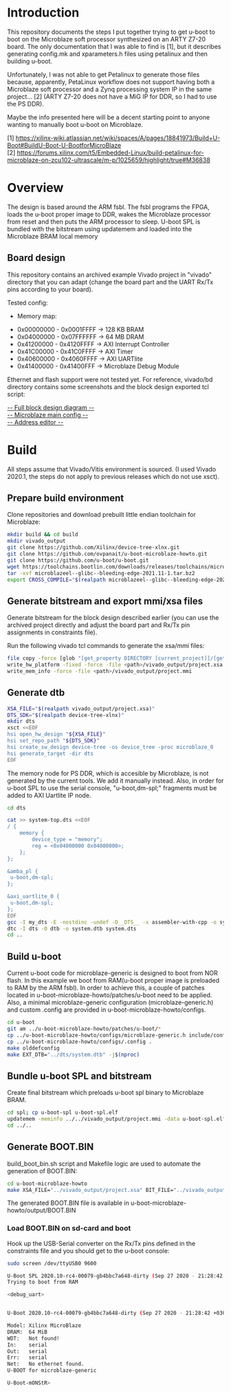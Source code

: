 # Introduction
This repository documents the steps I put together trying to get u-boot to boot on the Microblaze soft processor synthesized on an ARTY Z7-20 board. The only documentation that I was able to find is [1], but it describes generating config.mk and xparameters.h files using petalinux and then building u-boot.  

Unfortunately, I was not able to get Petalinux to generate those files because, apparently, PetaLinux workflow does not support having both a Microblaze soft processor and a Zynq processing system IP in the same project... [2] (ARTY Z7-20 does not have a MiG IP for DDR, so I had to use the PS DDR).  

Maybe the info presented here will be a decent starting point to anyone wanting to manually boot u-boot on Microblaze.

[1] https://xilinx-wiki.atlassian.net/wiki/spaces/A/pages/18841973/Build+U-Boot#BuildU-Boot-U-BootforMicroBlaze  
[2] https://forums.xilinx.com/t5/Embedded-Linux/build-petalinux-for-microblaze-on-zcu102-ultrascale/m-p/1025659/highlight/true#M36838

# Overview
The design is based around the ARM fsbl. The fsbl programs the FPGA, loads the u-boot proper image to DDR, wakes the Microblaze processor from reset and then puts the ARM processor to sleep. U-boot SPL is bundled with the bitstream using updatemem and loaded into the Microblaze BRAM local memory 

## Board design
This repository contains an archived example Vivado project in "vivado" directory that you can adapt (change the board part and the UART Rx/Tx pins according to your board).

Tested config:
- Memory map:
 *   0x00000000 - 0x0001FFFF -> 128 KB BRAM
 *   0x04000000 - 0x07FFFFFF -> 64  MB DRAM
 *   0x41200000 - 0x4120FFFF -> AXI Interrupt Controller
 *   0x41C00000 - 0x41C0FFFF -> AXI Timer
 *   0x40600000 - 0x4060FFFF -> AXI UARTlite
 *   0x41400000 - 0x41400FFF -> Microblaze Debug Module

Ethernet and flash support were not tested yet. For reference, vivado/bd directory contains some screenshots and the block design exported tcl script:

[-- Full block design diagram --](https://github.com/ovpanait/u-boot-microblaze-howto/blob/master/vivado/bd/bd.png)  
[-- Microblaze main config --](https://github.com/ovpanait/u-boot-microblaze-howto/blob/master/vivado/bd/microblaze_config.png)  
[-- Address editor --](https://github.com/ovpanait/u-boot-microblaze-howto/blob/master/vivado/bd/address_editor.png)  

# Build

All steps assume that Vivado/Vitis environment is sourced. (I used Vivado 2020.1, the steps do not apply to previous releases which do not use xsct).

## Prepare build environment
Clone repositories and download prebuilt little endian toolchain for Microblaze:

```bash
mkdir build && cd build
mkdir vivado_output
git clone https://github.com/Xilinx/device-tree-xlnx.git
git clone https://github.com/ovpanait/u-boot-microblaze-howto.git
git clone https://github.com/u-boot/u-boot.git
wget https://toolchains.bootlin.com/downloads/releases/toolchains/microblazeel/tarballs/microblazeel--glibc--bleeding-edge-2021.11-1.tar.bz2
tar -xvf microblazeel--glibc--bleeding-edge-2021.11-1.tar.bz2
export CROSS_COMPILE="$(realpath microblazeel--glibc--bleeding-edge-2021.11-1/bin)/microblazeel-linux-"
```

## Generate bitstream and export mmi/xsa files
Generate bitstream for the block design described earlier (you can use the archived project directly and adjust the board part and Rx/Tx pin assignments in constraints file).

Run the following vivado tcl commands to generate the xsa/mmi files:
```bash
file copy -force [glob "[get_property DIRECTORY [current_project]]/[get_property NAME [current_project]].runs/impl_1/*.bit"] <path>/vivado_output/project.bit
write_hw_platform -fixed -force -file <path>/vivado_output/project.xsa
write_mem_info -force -file <path>/vivado_output/project.mmi
```

## Generate dtb
```bash
XSA_FILE="$(realpath vivado_output/project.xsa)"
DTS_SDK="$(realpath device-tree-xlnx)"
mkdir dts
xsct <<EOF
hsi open_hw_design "${XSA_FILE}"
hsi set_repo_path "${DTS_SDK}"
hsi create_sw_design device-tree -os device_tree -proc microblaze_0
hsi generate_target -dir dts
EOF
```

The memory node for PS DDR, which is accesible by Microblaze, is not generated by the current tools. We add it manually instead. Also, in order for u-boot SPL to use the serial console, "u-boot,dm-spl;" fragments must be added to AXI Uartlite IP node.

```bash
cd dts

cat >> system-top.dts <<EOF
/ {
	memory {
		device_type = "memory";
		reg = <0x04000000 0x04000000>;
	};
};

&amba_pl {
 u-boot,dm-spl;
};

&axi_uartlite_0 {
 u-boot,dm-spl;
};
EOF
gcc -I my_dts -E -nostdinc -undef -D__DTS__ -x assembler-with-cpp -o system.dts system-top.dts
dtc -I dts -O dtb -o system.dtb system.dts
cd ..
```

## Build u-boot
Current u-boot code for microblaze-generic is designed to boot from NOR flash. In this example we boot from RAM(u-boot proper image is preloaded to RAM by the ARM fsbl). In order to achieve this, a couple of patches located in u-boot-microblaze-howto/patches/u-boot need to be applied. Also, a minimal microblaze-generic configuration (microblaze-generic.h) and custom .config are provided in u-boot-microblaze-howto/configs.

```bash
cd u-boot
git am ../u-boot-microblaze-howto/patches/u-boot/*
cp ../u-boot-microblaze-howto/configs/microblaze-generic.h include/configs/
cp ../u-boot-microblaze-howto/configs/.config .
make olddefconfig
make EXT_DTB="../dts/system.dtb" -j$(nproc)
```

## Bundle u-boot SPL and bitstream
Create final bitstream which preloads u-boot spl binary to Microblaze BRAM.

```bash
cd spl; cp u-boot-spl u-boot-spl.elf
updatemem -meminfo ../../vivado_output/project.mmi -data u-boot-spl.elf -bit ../../vivado_output/project.bit -proc design_1_i/microblaze_0  -out ../../vivado_output/final.bit -force
cd ../..
```

## Generate BOOT.BIN

build_boot_bin.sh script and Makefile logic are used to automate the generation of BOOT.BIN:

```bash
cd u-boot-microblaze-howto
make XSA_FILE="../vivado_output/project.xsa" BIT_FILE="../vivado_output/final.bit" UBOOT_FILE="../u-boot/u-boot.bin" UBOOT_LOADADDR="0x4000000"
```

The generated BOOT.BIN file is available in u-boot-microblaze-howto/output/BOOT.BIN

### Load BOOT.BIN on sd-card and boot
Hook up the USB-Serial converter on the Rx/Tx pins defined in the constraints file and you should get to the u-boot console:
```bash
sudo screen /dev/ttyUSB0 9600

U-Boot SPL 2020.10-rc4-00079-gb4bbc7a648-dirty (Sep 27 2020 - 21:28:42 +0300)
Trying to boot from RAM

<debug_uart>


U-Boot 2020.10-rc4-00079-gb4bbc7a648-dirty (Sep 27 2020 - 21:28:42 +0300)

Model: Xilinx MicroBlaze
DRAM:  64 MiB
WDT:   Not found!
In:    serial
Out:   serial
Err:   serial
Net:   No ethernet found.
U-BOOT for microblaze-generic

U-Boot-mONStR> 
```
